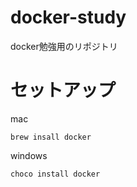 # docker-study
docker勉強用のリポジトリ

# セットアップ
mac
````
brew insall docker
````

windows
````
choco install docker
````